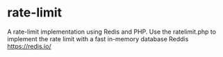 # rate-limit
A rate-limit implementation using Redis and PHP. 
Use the ratelimit.php to implement the rate limit with a fast in-memory database Reddis https://redis.io/
